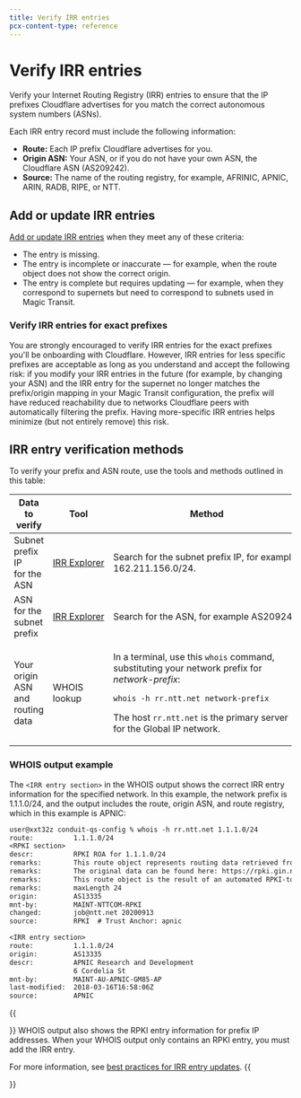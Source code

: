 ```yaml
---
title: Verify IRR entries
pcx-content-type: reference
---
```


# Verify IRR entries

Verify your Internet Routing Registry (IRR) entries to ensure that the IP prefixes Cloudflare advertises for you match the correct autonomous system numbers (ASNs).

Each IRR entry record must include the following information:

- **Route:** Each IP prefix Cloudflare advertises for you.
- **Origin ASN:** Your ASN, or if you do not have your own ASN, the Cloudflare ASN (AS209242).
- **Source:** The name of the routing registry, for example, AFRINIC, APNIC, ARIN, RADB, RIPE, or NTT.

## Add or update IRR entries

[Add or update IRR entries](/best-practices/irr-entries) when they meet any of these criteria:

- The entry is missing.
- The entry is incomplete or inaccurate — for example, when the route object does not show the correct origin.
- The entry is complete but requires updating — for example, when they correspond to supernets but need to correspond to subnets used in Magic Transit.

### Verify IRR entries for exact prefixes

You are strongly encouraged to verify IRR entries for the exact prefixes you'll be onboarding with Cloudflare. However, IRR entries for less specific prefixes are acceptable as long as you understand and accept the following risk: if you modify your IRR entries in the future (for example, by changing your ASN) and the IRR entry for the supernet no longer matches the prefix/origin mapping in your Magic Transit configuration, the prefix will have reduced reachability due to networks Cloudflare peers with automatically filtering the prefix. Having more-specific IRR entries helps minimize (but not entirely remove) this risk.

## IRR entry verification methods

To verify your prefix and ASN route, use the tools and methods outlined in this table:

<TableWrap><table>

  <thead>
    <tr>
      <th>Data to verify</th>
      <th>Tool</th>
      <th>Method</th>
      <th>Output</th>
    </tr>
  </thead>
  <tbody>
    <tr>
      <td>Subnet prefix IP<br/>for the ASN</td>
      <td><a href=" http://irrexplorer.nlnog.net">IRR Explorer</a></td>
      <td>Search for the subnet prefix IP, for example, 162.211.156.0/24.</td>
      <td>List of ASN numbers, source (route registry), and any associated errors.</td>
    </tr>
    <tr>
      <td>ASN for the<br/>subnet prefix</td>
      <td><span style="white-space: nowrap"><a href=" http://irrexplorer.nlnog.net">IRR Explorer</a></span></td>
      <td><span style="white-space: nowrap">Search for the ASN, for example AS209242.</span></td>
      <td><span style="white-space: nowrap">List of prefixes, source, and any associated errors.</span></td>
    </tr>
    <tr>
      <td>Your origin ASN<br/>and routing data</td>
      <td>WHOIS lookup</td>
      <td>
        <p>In a terminal, use this <Code>whois</Code> command, substituting your network prefix for <em>network-prefix</em>:</p>
        <p><Code>whois -h rr.ntt.net network-prefix</Code></p>
        <p>The host <Code>rr.ntt.net</Code> is the primary server for the Global IP network.</p>
      </td>
      <td>IRR route, origin, and source information.</td>
    </tr>
  </tbody>
</table></TableWrap>

### WHOIS output example

The `<IRR entry section>` in the WHOIS output shows the correct IRR entry information for the specified network. In this example, the network prefix is 1.1.1.0/24, and the output includes the route, origin ASN, and route registry, which in this example is APNIC:

```txt
user@xxt32z conduit-qs-config % whois -h rr.ntt.net 1.1.1.0/24
route:          1.1.1.0/24
<RPKI section>
descr:          RPKI ROA for 1.1.1.0/24
remarks:        This route object represents routing data retrieved from the RPKI
remarks:        The original data can be found here: https://rpki.gin.ntt.net/r/AS13335/1.1.1.0/24
remarks:        This route object is the result of an automated RPKI-to-IRR conversion process.
remarks:        maxLength 24
origin:         AS13335
mnt-by:         MAINT-NTTCOM-RPKI
changed:        job@ntt.net 20200913
source:         RPKI  # Trust Anchor: apnic

<IRR entry section>
route:          1.1.1.0/24
origin:         AS13335
descr:          APNIC Research and Development
                6 Cordelia St
mnt-by:         MAINT-AU-APNIC-GM85-AP
last-modified:  2018-03-16T16:58:06Z
source:         APNIC
```

{{<Aside type="note" header="Note:">}}
WHOIS output also shows the RPKI entry information for prefix IP addresses. When your WHOIS output only contains an RPKI entry, you must add the IRR entry.

For more information, see [best practices for IRR entry updates](/best-practices/irr-entries).
{{</Aside>}}
